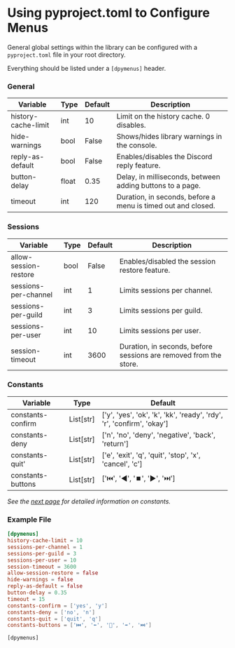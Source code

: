 # Using pyproject.toml to Configure Menus

General global settings within the library can be configured with a `pyproject.toml` file in your root directory.

Everything should be listed under a `[dpymenus]` header.

### General

| Variable | Type | Default | Description |
| -------- | ----------- | ---------- | ------- |
| history-cache-limit | int | 10 | Limit on the history cache. 0 disables. |
| hide-warnings | bool | False | Shows/hides library warnings in the console. |
| reply-as-default | bool | False | Enables/disables the Discord reply feature. |
| button-delay | float | 0.35 | Delay, in milliseconds, between adding buttons to a page. |
| timeout | int | 120 | Duration, in seconds, before a menu is timed out and closed. |

### Sessions

| Variable | Type | Default | Description |
| -------- | ----------- | ---------- | ------- |
| allow-session-restore | bool | False | Enables/disabled the session restore feature. |
| sessions-per-channel | int | 1 | Limits sessions per channel. |
| sessions-per-guild | int | 3 | Limits sessions per guild. |
| sessions-per-user | int | 10 | Limits sessions per user. |
| session-timeout | int | 3600 | Duration, in seconds, before sessions are removed from the store. |

### Constants

| Variable | Type | Default |
| -------- | ----------- | ---------- |
| constants-confirm | List[str] | ['y', 'yes', 'ok', 'k', 'kk', 'ready', 'rdy', 'r', 'confirm', 'okay'] |
| constants-deny | List[str] | ['n', 'no', 'deny', 'negative', 'back', 'return'] |
| constants-quit' | List[str] | ['e', 'exit', 'q', 'quit', 'stop', 'x', 'cancel', 'c'] |
| constants-buttons | List[str] | ['⏮️', '◀️', '⏹️', '▶️', '⏭️'] |

*See the [next page](./constants.md) for detailed information on constants.*

### Example File

```toml
[dpymenus]
history-cache-limit = 10
sessions-per-channel = 1
sessions-per-guild = 3
sessions-per-user = 10
session-timeout = 3600
allow-session-restore = false
hide-warnings = false
reply-as-default = false
button-delay = 0.35
timeout = 15
constants-confirm = ['yes', 'y']
constants-deny = ['no', 'n']
constants-quit = ['quit', 'q']
constants-buttons = ['⏮️', '⬅️️', '🛑', '➡️️', '⏭️'] 
```

```
[dpymenus]
```
